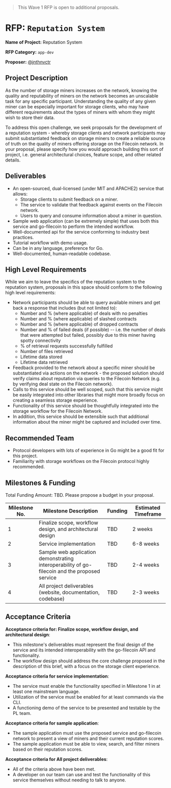 > This Wave 1 RFP is open to additional proposals.

# RFP: `Reputation System`

**Name of Project:** Reputation System

**RFP Category:** `app-dev`

**Proposer:** [@jnthnvctr](https://github.com/jnthnvctr)

## Project Description

As the number of storage miners increases on the network, knowing the quality and reputability of miners on the network becomes an unscalable task for any specific participant. Understanding the quality of any given miner can be especially important for storage clients, who may have different requirements about the types of miners with whom they might wish to store their data.

To address this open challenge, we seek proposals for the development of a reputation system - whereby storage clients and network participants may submit substantiated feedback on storage miners to create a reliable source of truth on the quality of miners offering storage on the Filecoin network. In your proposal, please specify how you would approach building this sort of project, i.e. general architectural choices, feature scope, and other related details.

## Deliverables

- An open-sourced, dual-licensed (under MIT and APACHE2) service that allows:
  - Storage clients to submit feedback on a miner.
  - The service to validate that feedback against events on the Filecoin network.
  - Users to query and consume information about a miner in question.
- Sample web application (can be extremely simple) that uses both this service and go-filecoin to perform the intended workflow.
- Well-documented api for the service conforming to industry best practices. 
- Tutorial workflow with demo usage. 
- Can be in any language, preference for Go. 
- Well-documented, human-readable codebase.

## High Level Requirements

While we aim to leave the specifics of the reputation system to the reputation system, proposals in this space should conform to the following high level requirements: 

- Network participants should be able to query available miners and get back a response that includes (but not limited to): 
  - Number and % (where applicable) of deals with no penalties
  - Number and % (where applicable) of slashed contracts
  - Number and % (where applicable) of dropped contracts
  - Number and % of failed deals (if possible) -- i.e. the number of deals that were attempted but failed, possibly due to this miner having spotty connectivity
  - % of retrieval requests successfully fulfilled
  - Number of files retrieved
  - Lifetime data stored
  - Lifetime data retrieved
- Feedback provided to the network about a specific miner should be substantiated via actions on the network - the proposed solution should verify claims about reputation via queries to the Filecoin Network (e.g. by verifying deal state on the Filecoin network).
- Calls to this service should be well scoped, such that this service might be easily integrated into other libraries that might more broadly focus on creating a seamless storage experience.
- Functionality of this service should be thoughtfully integrated into the storage workflow for the Filecoin Network.
- In addition, this service should be extensible such that additional information about the miner might be captured and included over time.

## Recommended Team

- Protocol developers with lots of experience in Go might be a good fit for this project.
- Familiarity with storage workflows on the Filecoin protocol highly recommended. 

## Milestones & Funding
Total Funding Amount: TBD. Please propose a budget in your proposal.

| Milestone No. | Milestone Description | Funding | Estimated Timeframe |
| --- | --- | --- | --- |
| 1 | Finalize scope, workflow design, and architectural design | TBD | 2 weeks |
| 2 | Service implementation | TBD | 6-8 weeks |
| 3 | Sample web application demonstrating interoperability of go-filecoin and the proposed service | TBD | 2-4 weeks |
| 4 | All project deliverables (website, documentation, codebase) | TBD | 2-3 weeks |

## Acceptance Criteria

**Acceptance criteria for: Finalize scope, workflow design, and architectural design**:
- This milestone's deliverables must represent the final design of the service and its intended interoperability with the go-filecoin API and functionality.
- The workflow design should address the core challenge proposed in the description of this brief, with a focus on the storage client experience.

**Acceptance criteria for service implementation**:
- The service must enable the functionality specified in Milestone 1 in at least one mainstream language.
- Utilization of the service must be enabled for at least commands via the CLI.
- A functioning demo of the service to be presented and testable by the PL team.

**Acceptance criteria for sample application**:
- The sample application must use the proposed service and go-filecoin network to present a view of miners and their current reputation scores. 
- The sample application must be able to view, search, and filter miners based on their reputation scores. 

**Acceptance criteria for All project deliverables**:
- All of the criteria above have been met.
- A developer on our team can use and test the functionality of this service themselves without needing to talk to anyone.
